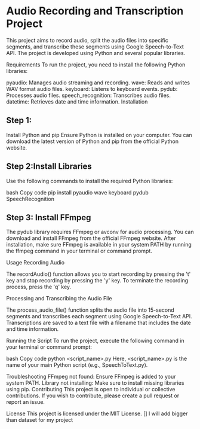 <h1 align="left">Audio Recording and Transcription Project </h1>
This project aims to record audio, split the audio files into specific segments, and transcribe these segments using Google Speech-to-Text API. The project is developed using Python and several popular libraries.

Requirements
To run the project, you need to install the following Python libraries:

pyaudio: Manages audio streaming and recording.
wave: Reads and writes WAV format audio files.
keyboard: Listens to keyboard events.
pydub: Processes audio files.
speech_recognition: Transcribes audio files.
datetime: Retrieves date and time information.
Installation
<h2 align="left">Step 1: </h2>
Install Python and pip
Ensure Python is installed on your computer. You can download the latest version of Python and pip from the official Python website.

<h2 align="left">Step 2:Install Libraries </h2>
Use the following commands to install the required Python libraries:

bash
Copy code
pip install pyaudio wave keyboard pydub SpeechRecognition
<h2 align="left">Step 3: Install FFmpeg </h2>

The pydub library requires FFmpeg or avconv for audio processing. You can download and install FFmpeg from the official FFmpeg website. After installation, make sure FFmpeg is available in your system PATH by running the ffmpeg command in your terminal or command prompt.

Usage
Recording Audio

The recordAudio() function allows you to start recording by pressing the 't' key and stop recording by pressing the 'y' key. To terminate the recording process, press the 'q' key.

Processing and Transcribing the Audio File

The process_audio_file() function splits the audio file into 15-second segments and transcribes each segment using Google Speech-to-Text API. Transcriptions are saved to a text file with a filename that includes the date and time information.

Running the Script
To run the project, execute the following command in your terminal or command prompt:

bash
Copy code
python <script_name>.py
Here, <script_name>.py is the name of your main Python script (e.g., SpeechToText.py).

Troubleshooting
FFmpeg not found: Ensure FFmpeg is added to your system PATH.
Library not installing: Make sure to install missing libraries using pip.
Contributing
This project is open to individual or collective contributions. If you wish to contribute, please create a pull request or report an issue.

License
This project is licensed under the MIT License.
[] I will add bigger than dataset for my project

